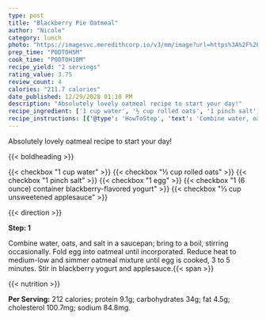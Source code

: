 ```yaml
---
type: post
title: "Blackberry Pie Oatmeal"
author: "Nicole"
category: lunch
photo: "https://imagesvc.meredithcorp.io/v3/mm/image?url=https%3A%2F%2Fimages.media-allrecipes.com%2Fuserphotos%2F4482209.jpg"
prep_time: "P0DT0H5M"
cook_time: "P0DT0H10M"
recipe_yield: "2 servings"
rating_value: 3.75
review_count: 4
calories: "211.7 calories"
date_published: 12/29/2020 01:10 PM
description: "Absolutely lovely oatmeal recipe to start your day!"
recipe_ingredient: ['1 cup water', '½ cup rolled oats', '1 pinch salt', '1 egg', '1 (6 ounce) container blackberry-flavored yogurt', '⅓ cup unsweetened applesauce']
recipe_instructions: [{'@type': 'HowToStep', 'text': 'Combine water, oats, and salt in a saucepan; bring to a boil, stirring occasionally. Fold egg into oatmeal until incorporated. Reduce heat to medium-low and simmer oatmeal mixture until egg is cooked, 3 to 5 minutes. Stir in blackberry yogurt and applesauce.\n'}]
---
```


Absolutely lovely oatmeal recipe to start your day! 

{{< boldheading >}}

{{< checkbox "1 cup water" >}}
{{< checkbox "½ cup rolled oats" >}}
{{< checkbox "1 pinch salt" >}}
{{< checkbox "1  egg" >}}
{{< checkbox "1 (6 ounce) container blackberry-flavored yogurt" >}}
{{< checkbox "⅓ cup unsweetened applesauce" >}}


{{< direction >}}

**Step: 1**

Combine water, oats, and salt in a saucepan; bring to a boil, stirring occasionally. Fold egg into oatmeal until incorporated. Reduce heat to medium-low and simmer oatmeal mixture until egg is cooked, 3 to 5 minutes. Stir in blackberry yogurt and applesauce.{{< span >}}

{{< nutrition >}}

**Per Serving:** 212 calories; protein 9.1g; carbohydrates 34g; fat 4.5g; cholesterol 100.7mg; sodium 84.8mg.